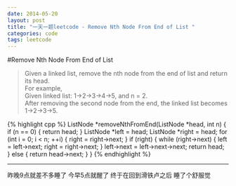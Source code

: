```yaml
---
date: 2014-05-20
layout: post
title: "一天一题leetcode - Remove Nth Node From End of List "
categories: code
tags: leetcode
---
```


#Remove Nth Node From End of List
>Given a linked list, remove the nth node from the end of list and return its head.   
>For example,   
>Given linked list: 1->2->3->4->5, and n = 2.   
>After removing the second node from the end, the linked list becomes 1->2->3->5.   

{% highlight cpp %}
ListNode *removeNthFromEnd(ListNode *head, int n) {
    if (n == 0) {
        return head;
    }
    ListNode *left = head;
    ListNode *right = head;
    for (int i = 0; i < n; ++i) {
        right = right->next;
    }
    if (right) {
        while (right->next) {
            left = left->next;
            right = right->next;
        }
        left->next = left->next->next;
        return head;
    } else {
        return head->next;
    }
}
{% endhighlight %}

---
昨晚9点就差不多睡了 今早5点就醒了 终于在回到滑铁卢之后 睡了个舒服觉
